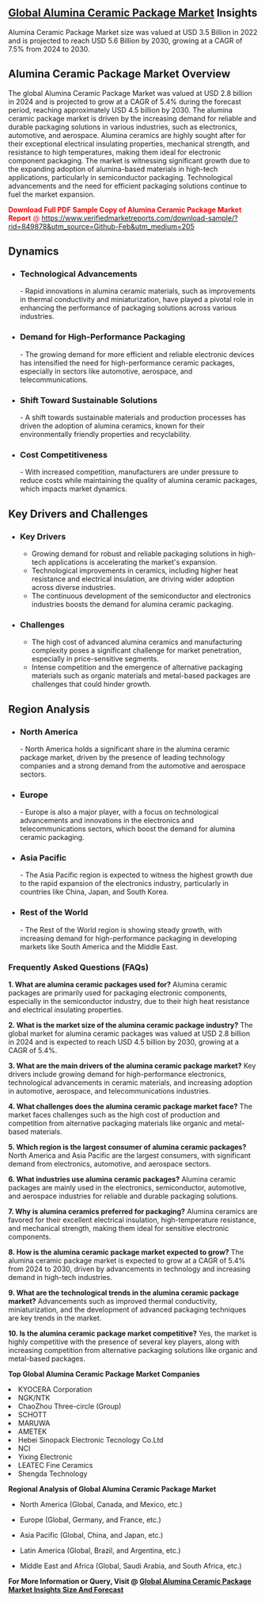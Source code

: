 <h2><a href="https://www.verifiedmarketreports.com/download-sample/?rid=849878&amp;utm_source=Github&amp;utm_medium=205" target="_blank">Global Alumina Ceramic Package Market</a> Insights</h2><p>Alumina Ceramic Package Market size was valued at USD 3.5 Billion in 2022 and is projected to reach USD 5.6 Billion by 2030, growing at a CAGR of 7.5% from 2024 to 2030.</p><p><h2>Alumina Ceramic Package Market Overview</h2> <p>The global Alumina Ceramic Package Market was valued at USD 2.8 billion in 2024 and is projected to grow at a CAGR of 5.4% during the forecast period, reaching approximately USD 4.5 billion by 2030. The alumina ceramic package market is driven by the increasing demand for reliable and durable packaging solutions in various industries, such as electronics, automotive, and aerospace. Alumina ceramics are highly sought after for their exceptional electrical insulating properties, mechanical strength, and resistance to high temperatures, making them ideal for electronic component packaging. The market is witnessing significant growth due to the expanding adoption of alumina-based materials in high-tech applications, particularly in semiconductor packaging. Technological advancements and the need for efficient packaging solutions continue to fuel the market expansion.</p> <p><p><span class=""><span style="color: #ff0000;"><strong>Download Full PDF Sample Copy of Alumina Ceramic Package Market Report</strong> @ </span><a href="https://www.verifiedmarketreports.com/download-sample/?rid=849878&amp;utm_source=Github-Feb&amp;utm_medium=205" target="_blank">https://www.verifiedmarketreports.com/download-sample/?rid=849878&amp;utm_source=Github-Feb&amp;utm_medium=205</a></span></p></p> <h2>Dynamics</h2> <ul> <li><h3>Technological Advancements</h3> - Rapid innovations in alumina ceramic materials, such as improvements in thermal conductivity and miniaturization, have played a pivotal role in enhancing the performance of packaging solutions across various industries.</li> <li><h3>Demand for High-Performance Packaging</h3> - The growing demand for more efficient and reliable electronic devices has intensified the need for high-performance ceramic packages, especially in sectors like automotive, aerospace, and telecommunications.</li> <li><h3>Shift Toward Sustainable Solutions</h3> - A shift towards sustainable materials and production processes has driven the adoption of alumina ceramics, known for their environmentally friendly properties and recyclability.</li> <li><h3>Cost Competitiveness</h3> - With increased competition, manufacturers are under pressure to reduce costs while maintaining the quality of alumina ceramic packages, which impacts market dynamics.</li> </ul> <h2>Key Drivers and Challenges</h2> <ul> <li><h3>Key Drivers</h3> <ul> <li>Growing demand for robust and reliable packaging solutions in high-tech applications is accelerating the market's expansion.</li> <li>Technological improvements in ceramics, including higher heat resistance and electrical insulation, are driving wider adoption across diverse industries.</li> <li>The continuous development of the semiconductor and electronics industries boosts the demand for alumina ceramic packaging.</li> </ul> </li> <li><h3>Challenges</h3> <ul> <li>The high cost of advanced alumina ceramics and manufacturing complexity poses a significant challenge for market penetration, especially in price-sensitive segments.</li> <li>Intense competition and the emergence of alternative packaging materials such as organic materials and metal-based packages are challenges that could hinder growth.</li> </ul> </li> </ul> <h2>Region Analysis</h2> <ul> <li><h3>North America</h3> - North America holds a significant share in the alumina ceramic package market, driven by the presence of leading technology companies and a strong demand from the automotive and aerospace sectors.</li> <li><h3>Europe</h3> - Europe is also a major player, with a focus on technological advancements and innovations in the electronics and telecommunications sectors, which boost the demand for alumina ceramic packaging.</li> <li><h3>Asia Pacific</h3> - The Asia Pacific region is expected to witness the highest growth due to the rapid expansion of the electronics industry, particularly in countries like China, Japan, and South Korea.</li> <li><h3>Rest of the World</h3> - The Rest of the World region is showing steady growth, with increasing demand for high-performance packaging in developing markets like South America and the Middle East.</li> </ul> <h3>Frequently Asked Questions (FAQs)</h3> <p><strong>1. What are alumina ceramic packages used for?</strong> Alumina ceramic packages are primarily used for packaging electronic components, especially in the semiconductor industry, due to their high heat resistance and electrical insulating properties.</p> <p><strong>2. What is the market size of the alumina ceramic package industry?</strong> The global market for alumina ceramic packages was valued at USD 2.8 billion in 2024 and is expected to reach USD 4.5 billion by 2030, growing at a CAGR of 5.4%.</p> <p><strong>3. What are the main drivers of the alumina ceramic package market?</strong> Key drivers include growing demand for high-performance electronics, technological advancements in ceramic materials, and increasing adoption in automotive, aerospace, and telecommunications industries.</p> <p><strong>4. What challenges does the alumina ceramic package market face?</strong> The market faces challenges such as the high cost of production and competition from alternative packaging materials like organic and metal-based materials.</p> <p><strong>5. Which region is the largest consumer of alumina ceramic packages?</strong> North America and Asia Pacific are the largest consumers, with significant demand from electronics, automotive, and aerospace sectors.</p> <p><strong>6. What industries use alumina ceramic packages?</strong> Alumina ceramic packages are mainly used in the electronics, semiconductor, automotive, and aerospace industries for reliable and durable packaging solutions.</p> <p><strong>7. Why is alumina ceramics preferred for packaging?</strong> Alumina ceramics are favored for their excellent electrical insulation, high-temperature resistance, and mechanical strength, making them ideal for sensitive electronic components.</p> <p><strong>8. How is the alumina ceramic package market expected to grow?</strong> The alumina ceramic package market is expected to grow at a CAGR of 5.4% from 2024 to 2030, driven by advancements in technology and increasing demand in high-tech industries.</p> <p><strong>9. What are the technological trends in the alumina ceramic package market?</strong> Advancements such as improved thermal conductivity, miniaturization, and the development of advanced packaging techniques are key trends in the market.</p> <p><strong>10. Is the alumina ceramic package market competitive?</strong> Yes, the market is highly competitive with the presence of several key players, along with increasing competition from alternative packaging solutions like organic and metal-based packages.</p> </p><p><strong>Top Global Alumina Ceramic Package Market Companies</strong></p><div data-test-id=""><p><li>KYOCERA Corporation</li><li> NGK/NTK</li><li> ChaoZhou Three-circle (Group)</li><li> SCHOTT</li><li> MARUWA</li><li> AMETEK</li><li> Hebei Sinopack Electronic Tecnology Co.Ltd</li><li> NCI</li><li> Yixing Electronic</li><li> LEATEC Fine Ceramics</li><li> Shengda Technology</li></p><div><strong>Regional Analysis of&nbsp;Global Alumina Ceramic Package Market</strong></div><ul><li dir="ltr"><p dir="ltr">North America&nbsp;(Global, Canada, and Mexico, etc.)</p></li><li dir="ltr"><p dir="ltr">Europe (Global, Germany, and France, etc.)</p></li><li dir="ltr"><p dir="ltr">Asia Pacific&nbsp;(Global, China, and Japan, etc.)</p></li><li dir="ltr"><p dir="ltr">Latin America&nbsp;(Global, Brazil, and Argentina, etc.)</p></li><li dir="ltr">Middle East and Africa&nbsp;(Global, Saudi Arabia, and South Africa, etc.)</li></ul><p><strong>For More Information or Query, Visit @&nbsp;</strong><strong><a href="https://www.verifiedmarketreports.com/product/alumina-ceramic-package-market/?utm_source=Github&amp;utm_medium=205" target="_blank">Global Alumina Ceramic Package Market Insights Size And Forecast</a></strong></p></div>
